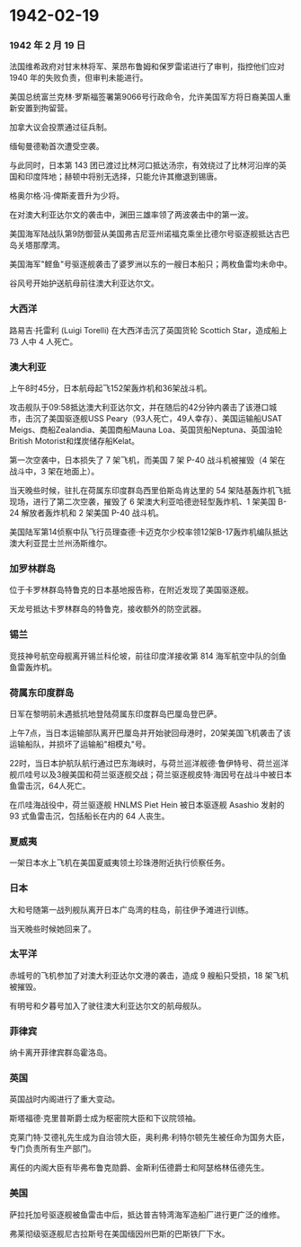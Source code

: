 # 1942-02-19

### 1942 年 2 月 19 日

法国维希政府对甘末林将军、莱昂布鲁姆和保罗雷诺进行了审判，指控他们应对
1940 年的失败负责，但审判未能进行。

美国总统富兰克林·罗斯福签署第9066号行政命令，允许美国军方将日裔美国人重新安置到拘留营。

加拿大议会投票通过征兵制。

缅甸曼德勒首次遭受空袭。

与此同时，日本第 143
团已渡过比林河口抵达汤宗，有效绕过了比林河沿岸的英国和印度阵地；赫顿中将别无选择，只能允许其撤退到锡唐。

格奥尔格·冯·俾斯麦晋升为少将。

在对澳大利亚达尔文的袭击中，渊田三雄率领了两波袭击中的第一波。

美国海军陆战队第9防御营从美国弗吉尼亚州诺福克乘坐比德尔号驱逐舰抵达古巴岛关塔那摩湾。

美国海军"鲣鱼"号驱逐舰袭击了婆罗洲以东的一艘日本船只；两枚鱼雷均未命中。

谷风号开始护送航母前往澳大利亚达尔文。

### 大西洋

路易吉·托雷利 (Luigi Torelli) 在大西洋击沉了英国货轮 Scottich
Star，造成船上 73 人中 4 人死亡。

### 澳大利亚

上午8时45分，日本航母起飞152架轰炸机和36架战斗机。

攻击舰队于09:58抵达澳大利亚达尔文，并在随后的42分钟内袭击了该港口城市，击沉了美国驱逐舰USS
Peary（93人死亡，49人幸存）、美国运输船USAT
Meigs、商船Zealandia、美国商船Mauna
Loa、英国货船Neptuna、英国油轮British Motorist和煤炭储存船Kelat。

第一次空袭中，日本损失了 7 架飞机，而美国 7 架 P-40 战斗机被摧毁（4
架在战斗中，3 架在地面上）。

当天晚些时候，驻扎在荷属东印度群岛西里伯斯岛肯达里的 54
架陆基轰炸机飞抵现场，进行了第二次空袭，摧毁了 6
架澳大利亚哈德逊轻型轰炸机、1 架美国 B-24 解放者轰炸机和 2 架美国 P-40
战斗机。

美国陆军第14侦察中队飞行员理查德·卡迈克尔少校率领12架B-17轰炸机编队抵达澳大利亚昆士兰州汤斯维尔。

### 加罗林群岛

位于卡罗林群岛特鲁克的日本基地报告称，在附近发现了美国驱逐舰。

天龙号抵达卡罗林群岛的特鲁克，接收额外的防空武器。

### 锡兰

竞技神号航空母舰离开锡兰科伦坡，前往印度洋接收第 814
海军航空中队的剑鱼鱼雷轰炸机。

### 荷属东印度群岛

日军在黎明前未遇抵抗地登陆荷属东印度群岛巴厘岛登巴萨。

上午7点，当日本运输部队离开巴厘岛并开始驶回母港时，20架美国飞机袭击了该运输船队，并损坏了运输船"相模丸"号。

22时，当日本护航队航行通过巴东海峡时，与荷兰巡洋舰德·鲁伊特号、荷兰巡洋舰爪哇号以及3艘美国和荷兰驱逐舰交战；荷兰驱逐舰皮特·海因号在战斗中被日本鱼雷击沉，64人死亡。

在爪哇海战役中，荷兰驱逐舰 HNLMS Piet Hein 被日本驱逐舰 Asashio 发射的
93 式鱼雷击沉，包括船长在内的 64 人丧生。

### 夏威夷

一架日本水上飞机在美国夏威夷领土珍珠港附近执行侦察任务。

### 日本

大和号随第一战列舰队离开日本广岛湾的柱岛，前往伊予滩进行训练。

当天晚些时候她回来了。

### 太平洋

赤城号的飞机参加了对澳大利亚达尔文港的袭击，造成 9 艘船只受损，18
架飞机被摧毁。

有明号和夕暮号加入了驶往澳大利亚达尔文的航母舰队。

### 菲律宾

纳卡离开菲律宾群岛霍洛岛。

### 英国

英国战时内阁进行了重大变动。

斯塔福德·克里普斯爵士成为枢密院大臣和下议院领袖。

克莱门特·艾德礼先生成为自治领大臣，奥利弗·利特尔顿先生被任命为国务大臣，专门负责所有生产部门。

离任的内阁大臣有毕弗布鲁克勋爵、金斯利伍德爵士和阿瑟格林伍德先生。

### 美国

萨拉托加号驱逐舰被鱼雷击中后，抵达普吉特湾海军造船厂进行更广泛的维修。

弗莱彻级驱逐舰尼古拉斯号在美国缅因州巴斯的巴斯铁厂下水。